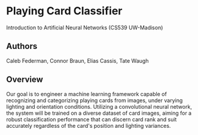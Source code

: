 # Playing Card Classifier
Introduction to Artificial Neural Networks (CS539 UW-Madison)

## Authors 
Caleb Federman, Connor Braun, Elias Cassis, Tate Waugh

## Overview
Our goal is to engineer a machine learning framework capable of recognizing and categorizing playing cards from images, under varying lighting and orientation conditions. Utilizing a convolutional neural network, the system will be trained on a diverse dataset of card images, aiming for a robust classification performance that can discern card rank and suit accurately regardless of the card's position and lighting variances.

